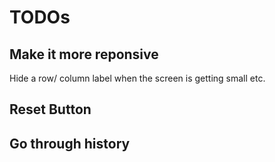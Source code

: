 # TODOs

## Make it more reponsive 
Hide a row/ column label when the screen is getting small etc.

## Reset Button

## Go through history